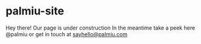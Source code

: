 # palmiu-site

Hey there! Our page is under construction
In the meantime take a peek here @palmiu
or get in touch at sayhello@palmiu.com
